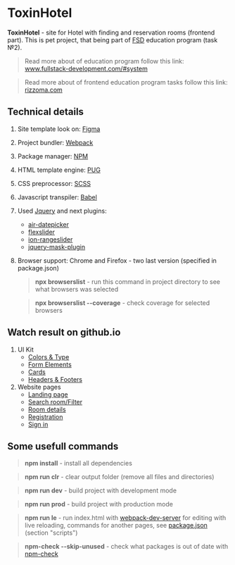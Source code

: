 # ToxinHotel
**ToxinHotel** - site for Hotel with finding and reservation rooms (frontend part). This is pet project, that being part of [FSD](https://www.fullstack-development.com) education program (task №2). 

> Read more about of education program follow this link: www.fullstack-development.com/#system

> Read more about  of frontend education program tasks follow this link: [rizzoma.com](https://rizzoma.com/topic/d5c429337bcaa70548fb5aeedee6d92b)

## Technical details
 1. Site template look on: [Figma](https://www.figma.com/file/MumYcKVk9RkKZEG6dR5E3A/FSD-education-program.-The-2nd-task)
 2. Project bundler: [Webpack](https://webpack.js.org)
 3. Package manager: [NPM](https://npmjs.com)
 4. HTML template engine: [PUG](https://pugjs.org)
 5. CSS preprocessor: [SCSS](https://sass-lang.com)
 6. Javascript transpiler: [Babel](https://babeljs.io)
 7. Used [Jquery](https://www.npmjs.com/package/jquery) and next plugins:
    + [air-datepicker](https://www.npmjs.com/package/air-datepicker)
    + [flexslider](https://www.npmjs.com/package/flexslider)
    + [ion-rangeslider](https://www.npmjs.com/package/ion-rangeslider)        
    + [jquery-mask-plugin](https://www.npmjs.com/package/jquery-mask-plugin)
 8. Browser support: Chrome and Firefox - two last version (specified in package.json)
    > **npx browserslist** - run this command  in project directory to see what browsers was selected

    > **npx browserslist --coverage** - check coverage for selected browsers

## Watch result on github.io
  1. UI Kit
     + [Colors & Type](https://wirwl.github.io)
     + [Form Elements](https://wirwl.github.io)
     + [Cards](https://wirwl.github.io)
     + [Headers & Footers](https://wirwl.github.io)               
  2. Website pages
     + [Landing page](https://wirwl.github.io)
     + [Search room/Filter](https://wirwl.github.io)
     + [Room details](https://wirwl.github.io)
     + [Registration](https://wirwl.github.io)
     + [Sign in](https://wirwl.github.io)

## Some usefull commands
  >**npm install** - install all dependencies

  >**npm run clr** - clear output folder (remove all files and directories)

  >**npm run dev** - build project with development mode

  >**npm run prod** - build project with production mode

  >**npm run le** - run index.html with [webpack-dev-server](https://www.npmjs.com/package/webpack-dev-server) for editing with live reloading, commands for another pages, see [package.json](package.json) (section "scripts")

  >**npm-check --skip-unused** - check what packages is out of date with [npm-check](https://www.npmjs.com/package/npm-check)



  






